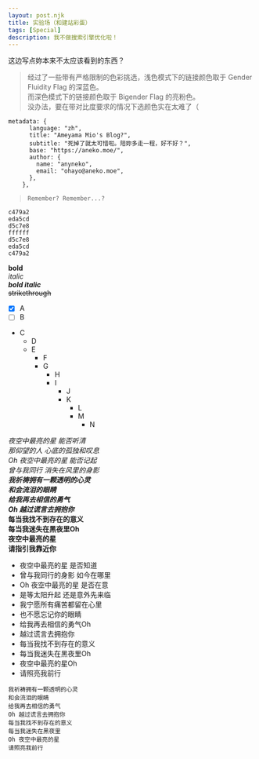 ```yaml
---
layout: post.njk
title: 实验场（和建站彩蛋）
tags: [Special]
description: 我不做搜索引擎优化啦！
---
```


这边写点妳本来不太应该看到的东西？  

> 经过了一些带有严格限制的色彩挑选，浅色模式下的链接颜色取于 Gender Fluidity Flag 的深蓝色。  
> 而深色模式下的链接颜色取于 Bigender Flag 的亮粉色。  
> 没办法，要在带对比度要求的情况下选颜色实在太难了（

```
metadata: {
      language: "zh",
      title: "Ameyama Mio's Blog?",
      subtitle: "死掉了就太可惜啦。陪妳多走一程，好不好？",
      base: "https://aneko.moe/",
      author: {
        name: "anyneko",
        email: "ohayo@aneko.moe",
      },
    },
```


> ```
> Remember? Remember...?
> ```

```
c479a2
eda5cd
d5c7e8
ffffff
d5c7e8
eda5cd
c479a2
```

**bold**  
*italic*  
***bold italic***  
~~strikethrough~~  

- [x] A  
- [ ] B  

* C
  * D
  * E
    * F
    * G
      * H
      * I
        * J
        * K
          * L
          * M
            * N

*夜空中最亮的星 能否听清*  
*那仰望的人 心底的孤独和叹息*  
*Oh 夜空中最亮的星 能否记起*  
*曾与我同行 消失在风里的身影*  
***我祈祷拥有一颗透明的心灵***  
***和会流泪的眼睛***  
***给我再去相信的勇气***  
***Oh 越过谎言去拥抱你***  
**每当我找不到存在的意义**  
**每当我迷失在黑夜里Oh**  
**夜空中最亮的星**  
**请指引我靠近你**  
* 夜空中最亮的星 是否知道
* 曾与我同行的身影 如今在哪里
* Oh 夜空中最亮的星 是否在意
* 是等太阳升起 还是意外先来临
* 我宁愿所有痛苦都留在心里
* 也不愿忘记你的眼睛
* 给我再去相信的勇气Oh
* 越过谎言去拥抱你
* 每当我找不到存在的意义
* 每当我迷失在黑夜里Oh
* 夜空中最亮的星Oh
* 请照亮我前行
```
我祈祷拥有一颗透明的心灵
和会流泪的眼睛
给我再去相信的勇气
Oh 越过谎言去拥抱你
每当我找不到存在的意义
每当我迷失在黑夜里
Oh 夜空中最亮的星
请照亮我前行
```